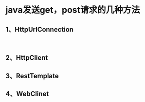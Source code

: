 # java发送get，post请求的几种方法

## 1、HttpUrlConnection

​	

## 2、HttpClient

## 3、RestTemplate

## 4、WebClinet